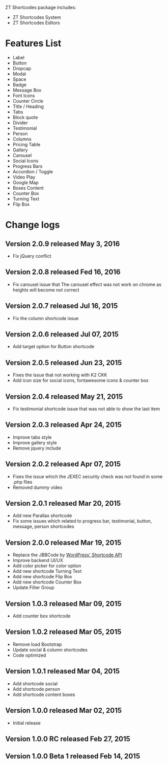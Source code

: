 ZT Shortcodes package includes: 

* ZT Shortcodes System 
* ZT Shortcodes Editors


# Features List

* Label
* Button
* Dropcap 
* Modal 
* Space
* Badge
* Message Box
* Font Icons
* Counter Circle
* Title / Heading 
* Tabs
* Block quote 
* Divider
* Testimonial
* Person
* Columns
* Pricing Table
* Gallery 
* Carousel 
* Social Icons
* Progress Bars
* Accordion / Toggle
* Video Play
* Google Map
* Boxes Content
* Counter Box
* Turning Text
* Flip Box

# Change logs

## Version 2.0.9  released May 3, 2016

* Fix jQuery conflict

## Version 2.0.8  released Fed 16, 2016

* Fix carousel issue that The carousel effect was not work on chrome as heights will become not correct

## Version 2.0.7  released Jul 16, 2015

* Fix the column shortcode issue 

## Version 2.0.6  released Jul 07, 2015

* Add target option for Button shortcode

## Version 2.0.5  released Jun 23, 2015

* Fixes the issue that not working with K2 CKK
* Add icon size for social icons, fontawesome icons & counter box 

## Version 2.0.4  released May 21, 2015

* Fix testimonial shortcode issue that was not able to show the last item

## Version 2.0.3  released Apr 24, 2015

* Improve tabs style 
* Improve gallery style 
* Remove jquery include 

## Version 2.0.2  released Apr 07, 2015

* Fixes the issue which the JEXEC security check was not found in some .php files
* Removed dummy video 

## Version 2.0.1  released Mar 20, 2015

* Add new Parallax shortcode 
* Fix some issues which related to progress bar, testimonial, button, message, person shortcodes

## Version 2.0.0  released Mar 19, 2015

* Replace the JBBCode by [WordPress' Shortcode API](http://codex.wordpress.org/Shortcode_API)
* Improve backend UI/UX
* Add color picker for color option 
* Add new shortcode Turning Text
* Add new shortcode Flip Box
* Add new shortcode Counter Box
* Update Filter Group  

## Version 1.0.3  released Mar 09, 2015

* Add counter box shortcode

## Version 1.0.2  released Mar 05, 2015

* Remove load Bootstrap 
* Update social & column shortcodes 
* Code optimized 

## Version 1.0.1  released Mar 04, 2015

* Add shortcode social 
* Add shortcode person 
* Add shortcode content boxes 

## Version 1.0.0  released Mar 02, 2015

* Initial release 

## Version 1.0.0 RC  released Feb 27, 2015

## Version 1.0.0 Beta 1 released Feb 14, 2015

